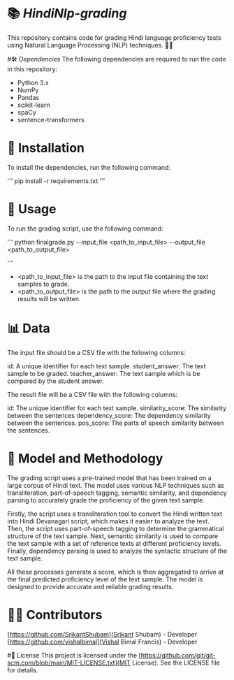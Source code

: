 # 📚 *HindiNlp-grading*
This repository contains code for grading Hindi language proficiency tests using Natural Language Processing (NLP) techniques. 📝🧐

#🛠️ *Dependencies*
The following dependencies are required to run the code in this repository:

* Python 3.x
* NumPy
* Pandas
* scikit-learn
* spaCy
* sentence-transformers


# 🚀 Installation
To install the dependencies, run the following command:

'''
pip install -r requirements.txt
'''

# 🎯 Usage
To run the grading script, use the following command:

''' 
python finalgrade.py --input_file <path_to_input_file> --output_file <path_to_output_file>

'''


* <path_to_input_file> is the path to the input file containing the text samples to grade.
* <path_to_output_file> is the path to the output file where the grading results will be written.

# 📊 Data
The input file should be a CSV file with the following columns:

id: A unique identifier for each text sample.
student_answer: The text sample to be graded.
teacher_answer: The text sample which is be compared by the student answer.

The result file will be a CSV file with the following columns:

id: The unique identifier for each text sample.
similarity_score: The similarity between the sentences
dependency_score: The dependency similarity between the sentences.
pos_score: The parts of speech similarity between the sentences.


# 🤖 Model and Methodology
The grading script uses a pre-trained model that has been trained on a large corpus of Hindi text. The model uses various NLP techniques such as transliteration, part-of-speech tagging, semantic similarity, and dependency parsing to accurately grade the proficiency of the given text sample.

Firstly, the script uses a transliteration tool to convert the Hindi written text into Hindi Devanagari script, which makes it easier to analyze the text. Then, the script uses part-of-speech tagging to determine the grammatical structure of the text sample. Next, semantic similarity is used to compare the text sample with a set of reference texts at different proficiency levels. Finally, dependency parsing is used to analyze the syntactic structure of the text sample.

All these processes generate a score, which is then aggregated to arrive at the final predicted proficiency level of the text sample. The model is designed to provide accurate and reliable grading results.

# 👨‍💻 Contributors

[https://github.com/SrikantShubam](Srikant Shubam)     - Developer
[https://github.com/vishalbimal](Vishal Bimal Francis) - Developer

#📝 License
This project is licensed under the [https://github.com/git/git-scm.com/blob/main/MIT-LICENSE.txt](MIT License). See the LICENSE file for details.
